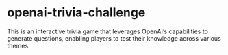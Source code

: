 # openai-trivia-challenge
This is an interactive trivia game that leverages OpenAI’s capabilities to generate questions, enabling players to test their knowledge across various themes.

